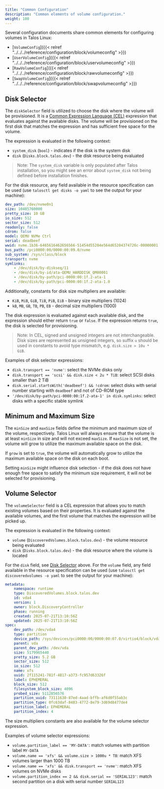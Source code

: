 ```yaml
---
title: "Common Configuration"
description: "Common elements of volume configuration."
weight: 100
---
```


Several configuration documents share common elements for configuring volumes in Talos Linux:

* [`VolumeConfig`]({{< relref "../../../reference/configuration/block/volumeconfig" >}})
* [`UserVolumeConfig`]({{< relref "../../../reference/configuration/block/uservolumeconfig" >}})
* [`RawVolumeConfig`]({{< relref "../../../reference/configuration/block/rawvolumeconfig" >}})
* [`SwapVolumeConfig`]({{< relref "../../../reference/configuration/block/swapvolumeconfig" >}})

## Disk Selector

The `diskSelector` field is utilized to choose the disk where the volume will be provisioned.
It is a [Common Expression Language (CEL)](https://cel.dev/) expression that evaluates against the available disks.
The volume will be provisioned on the first disk that matches the expression and has sufficient free space for the volume.

The expression is evaluated in the following context:

* `system_disk` (`bool`) - indicates if the disk is the system disk
* `disk` (`Disks.block.talos.dev`) - the disk resource being evaluated

> Note: The `system_disk` variable is only populated after Talos installation, so you might see an error about `system_disk` not being defined
> before installation finishes.

For the disk resource, any field available in the resource specification can be used (use `talosctl get disks -o yaml` to see the output for your machine):

```yaml
dev_path: /dev/nvme0n1
size: 10485760000
pretty_size: 10 GB
io_size: 512
sector_size: 512
readonly: false
cdrom: false
model: QEMU NVMe Ctrl
serial: deadbeef
wwid: nvme.1b36-6465616462656566-51454d55204e564d65204374726c-00000001
bus_path: /pci0000:00/0000:00:09.0/nvme
sub_system: /sys/class/block
transport: nvme
symlinks:
    - /dev/disk/by-diskseq/11
    - /dev/disk/by-id/ata-QEMU_HARDDISK_QM00001
    - /dev/disk/by-path/pci-0000:00:1f.2-ata-1
    - /dev/disk/by-path/pci-0000:00:1f.2-ata-1.0
```

Additionally, constants for disk size multipliers are available:

* `KiB`, `MiB`, `GiB`, `TiB`, `PiB`, `EiB` - binary size multipliers (1024)
* `kB`, `MB`, `GB`, `TB`, `PB`, `EB` - decimal size multipliers (1000)

The disk expression is evaluated against each available disk, and the expression should either return `true` or `false`.
If the expression returns `true`, the disk is selected for provisioning.

> Note: In CEL, signed and unsigned integers are not interchangeable.
> Disk sizes are represented as unsigned integers, so suffix `u` should be used in constants to avoid type mismatch, e.g. `disk.size > 10u * GiB`.

Examples of disk selector expressions:

* `disk.transport == 'nvme'`: select the NVMe disks only
* `disk.transport == 'scsi' && disk.size < 2u * TiB`: select SCSI disks smaller than 2 TiB
* `disk.serial.startsWith('deadbeef') && !cdrom`: select disks with serial number starting with `deadbeef` and not of CD-ROM type
* `'/dev/disk/by-path/pci-0000:00:1f.2-ata-1' in disk.symlinks`: select disks with a specific stable symlink

## Minimum and Maximum Size

The `minSize` and `maxSize` fields define the minimum and maximum size of the volume, respectively.
Talos Linux will always ensure that the volume is at least `minSize` in size and will not exceed `maxSize`.
If `maxSize` is not set, the volume will grow to utilize the maximum available space on the disk.

If `grow` is set to `true`, the volume will automatically grow to utilize the maximum available space on the disk on each boot.

Setting `minSize` might influence disk selection - if the disk does not have enough free space to satisfy the minimum size requirement, it will not be selected for provisioning.

## Volume Selector

The `volumeSelector` field is a CEL expression that allows you to match existing volumes based on their properties.
It is evaluated against the available volumes, and the first volume that matches the expression will be picked up.

The expression is evaluated in the following context:

* `volume` (`DiscoveredVolumes.block.talos.dev`) - the volume resource being evaluated
* `disk` (`Disks.block.talos.dev`) - the disk resource where the volume is located

For the `disk` field, see [Disk Selector](#disk-selector) above.
For the `volume` field, any field available in the resource specification can be used (use `talosctl get discoveredvolumes -o yaml` to see the output for your machine):

```yaml
metadata:
    namespace: runtime
    type: DiscoveredVolumes.block.talos.dev
    id: vda4
    version: 1
    owner: block.DiscoveryController
    phase: running
    created: 2025-07-21T13:10:56Z
    updated: 2025-07-21T13:10:56Z
spec:
    dev_path: /dev/vda4
    type: partition
    device_path: /sys/devices/pci0000:00/0000:00:07.0/virtio4/block/vda/vda4
    parent: vda
    parent_dev_path: /dev/vda
    size: 5179965440
    pretty_size: 5.2 GB
    sector_size: 512
    io_size: 512
    name: xfs
    uuid: 2f115241-781f-4817-a373-fc957d63326f
    label: EPHEMERAL
    block_size: 512
    filesystem_block_size: 4096
    probed_size: 5112856576
    partition_uuid: 73111630-87ed-4aad-bffb-af6d0f55ab3c
    partition_type: 0fc63daf-8483-4772-8e79-3d69d8477de4
    partition_label: EPHEMERAL
    partition_index: 4
```

The size multipliers constants are also available for the volume selector expression.

Examples of volume selector expressions:

* `volume.partition_label == 'MY-DATA'`: match volumes with partition label `MY-DATA`
* `volume.name == 'xfs' && volume.size > 1000u * TB`: match XFS volumes larger than 1000 TB
* `volume.name == 'xfs' && disk.transport == 'nvme'`: match XFS volumes on NVMe disks
* `volume.partition_index == 2 && disk.serial == 'SERIAL123'`: match second partition on a disk with serial number `SERIAL123`
